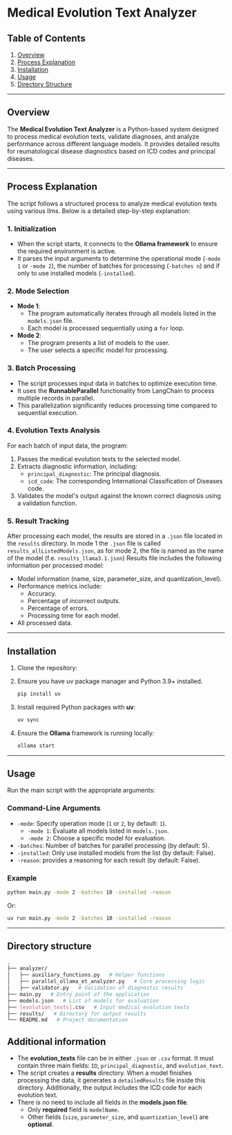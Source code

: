 # Medical Evolution Text Analyzer

## Table of Contents
1. [Overview](#overview)
2. [Process Explanation](#process-explanation)
3. [Installation](#installation)
4. [Usage](#usage)
5. [Directory Structure](#directory-structure)
---

## Overview
The **Medical Evolution Text Analyzer** is a Python-based system designed to process medical evolution texts, validate diagnoses, and analyze performance across different language models. It provides detailed results for reumatological disease diagnostics based on ICD codes and principal diseases.

---

## Process Explanation

The script follows a structured process to analyze medical evolution texts using various llms. Below is a detailed step-by-step explanation:

### 1. Initialization
- When the script starts, it connects to the **Ollama framework** to ensure the required environment is active.
- It parses the input arguments to determine the operational mode (`-mode 1` or `-mode 2`), the number of batches for processing (`-batches n`) and if only to use installed models (`-installed`).

### 2. Mode Selection
- **Mode 1**: 
  - The program automatically iterates through all models listed in the `models.json` file.
  - Each model is processed sequentially using a `for` loop.
- **Mode 2**: 
  - The program presents a list of models to the user.
  - The user selects a specific model for processing.

### 3. Batch Processing
- The script processes input data in batches to optimize execution time.
- It uses the **RunnableParallel** functionality from LangChain to process multiple records in parallel.
- This parallelization significantly reduces processing time compared to sequential execution.

### 4. Evolution Texts Analysis
For each batch of input data, the program:
1. Passes the medical evolution texts to the selected model.
2. Extracts diagnostic information, including:
   - `principal_diagnostic`: The principal diagnosis.
   - `icd_code`: The corresponding International Classification of Diseases code.
3. Validates the model's output against the known correct diagnosis using a validation function.

### 5. Result Tracking
After processing each model, the results are stored in a `.json` file located in the `results` directory. In mode 1 the `.json` file is called `results_allListedModels.json`, as for mode 2, the file is named as the name of the model (f.e. `results_llama3.1.json`) Results file includes the following information per processed model:
- Model information (name, size, parameter_size, and quantization_level).
- Performance metrics include:
  - Accuracy.
  - Percentage of incorrect outputs.
  - Percentage of errors.
  - Processing time for each model.
- All processed data. 

---

## Installation
1. Clone the repository:

2. Ensure you have uv package manager and Python 3.9+ installed.
    ```bash
    pip install uv
    ```

3. Install required Python packages with **uv**:
    ```bash
    uv sync
    ```

4. Ensure the **Ollama** framework is running locally:
    ```bash
    ollama start
    ```

---

## Usage
Run the main script with the appropriate arguments:



### Command-Line Arguments
- `-mode`: Specify operation mode (`1` or `2`, by default: `1`).
  - `-mode 1`: Evaluate all models listed in `models.json`.
  - `-mode 2`: Choose a specific model for evaluation.
- `-batches`: Number of batches for parallel processing (by default: 5).
- `-installed`: Only use installed models from the list (by default: False).
- `-reason`: provides a reasoning for each result (by default: False).

### Example
```bash
python main.py -mode 2 -batches 10 -installed -reason
```
Or:
```bash
uv run main.py -mode 2 -batches 10 -installed -reason
```
---

## Directory structure
```bash
.
├── analyzer/
│   ├── auxiliary_functions.py   # Helper functions
│   ├── parallel_ollama_et_analyzer.py   # Core processing logic
│   ├── validator.py   # Validation of diagnostic results
├── main.py   # Entry point of the application
├── models.json   # List of models for evaluation
├── [evolution_texts].csv   # Input medical evolution texts
├── results/   # Directory for output results
└── README.md   # Project documentation
```

## Additional information

- The **evolution_texts** file can be in either `.json` or `.csv` format. It must contain three main fields: `ID`, `principal_diagnostic`, and `evolution_text`.
- The script creates a **results** directory. When a model finishes processing the data, it generates a `detailedResults` file inside this directory. Additionally, the output includes the ICD code for each evolution text.
- There is no need to include all fields in the **models.json file**. 
    - Only **required** field is `modelName`.
    - Other fields (`size`, `parameter_size`, and `quantization_level`) are **optional**.